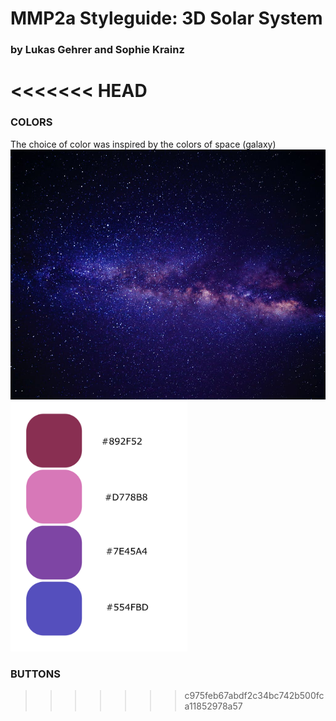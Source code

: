 # MMP2a Styleguide: 3D Solar System
### by Lukas Gehrer and Sophie Krainz
<<<<<<< HEAD
=======

### COLORS

The choice of color was inspired by the colors of space (galaxy)
<img src="https://github.com/sophiemari/StyleguideMMP2a/blob/master/images/galaxy-free-use.jpeg" alt="space" height="400"/>
<img src="https://github.com/sophiemari/StyleguideMMP2a/blob/master/images/colorsmmp.svg" alt="color" height="400"/>

### BUTTONS


>>>>>>> c975feb67abdf2c34bc742b500fca11852978a57

